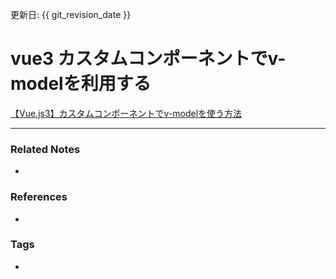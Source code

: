 更新日: {{ git_revision_date }}

# vue3 カスタムコンポーネントでv-modelを利用する
[【Vue.js3】カスタムコンポーネントでv-modelを使う方法](https://tekrog.com/v-model-in-vue3/)

----
### Related Notes
- 

### References
- 

### Tags
- 
